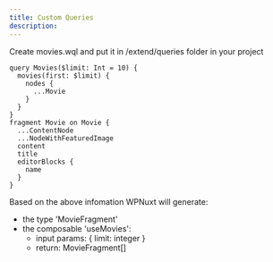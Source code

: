 ```yaml
---
title: Custom Queries
description: 
---
```


Create movies.wql and put it in /extend/queries folder in your project

```gql
query Movies($limit: Int = 10) {
  movies(first: $limit) {
    nodes {
      ...Movie
    }
  }
}
fragment Movie on Movie {
  ...ContentNode
  ...NodeWithFeaturedImage
  content
  title
  editorBlocks {
    name
  }
}
```

Based on the above infomation WPNuxt will generate:
  * the type 'MovieFragment'
  * the composable 'useMovies':
    * input params: { limit: integer }
    * return: MovieFragment[]
